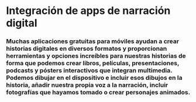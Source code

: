 # Integración de apps de narración digital

### Muchas aplicaciones gratuitas para móviles ayudan a crear historias digitales en diversos formatos y proporcionan herramientas y opciones increíbles para nuestras historias de forma que podemos crear libros, películas, presentaciones, podcasts y pósters interactivos que integran multimedia. Podemos dibujar en el dispositivo e incluir esos dibujos en la historia, añadir nuestra propia voz a la narración, incluir fotografías que hayamos tomado o crear personajes animados.